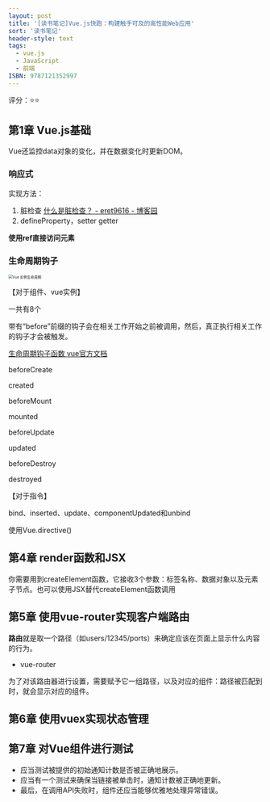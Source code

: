 ```yaml
---
layout: post
title: '[读书笔记]Vue.js快跑：构建触手可及的高性能Web应用'
sort: '读书笔记'
header-style: text
tags:
  - vue.js
  - JavaScript
  - 前端
ISBN: 9787121352997 
---
```

评分：⭐️⭐️

## 第1章 Vue.js基础

 Vue还监控data对象的变化，并在数据变化时更新DOM。

### 响应式

实现方法：

1. 脏检查 [什么是脏检查？ - eret9616 - 博客园](https://www.cnblogs.com/eret9616/p/9155675.html) 
2. defineProperty，setter getter

**使用ref直接访问元素**



### **生命周期钩子**

<img src="https://cn.vuejs.org/images/lifecycle.png" alt="Vue 实例生命周期" style="zoom: 50%;" />

【对于组件、vue实例】    

 一共有8个

带有“before”前缀的钩子会在相关工作开始之前被调用，然后，真正执行相关工作的钩子才会被触发。

[生命周期钩子函数 vue官方文档](https://cn.vuejs.org/v2/api/#%E9%80%89%E9%A1%B9-%E7%94%9F%E5%91%BD%E5%91%A8%E6%9C%9F%E9%92%A9%E5%AD%90)

beforeCreate 

created

beforeMount

mounted

beforeUpdate

updated

beforeDestroy

destroyed



【对于指令】

bind、inserted、update、componentUpdated和unbind

使用Vue.directive()





## 第4章 render函数和JSX

你需要用到createElement函数，它接收3个参数：标签名称、数据对象以及元素子节点。也可以使用JSX替代createElement函数调用



## 第5章 使用vue-router实现客户端路由

**路由**就是取一个路径（如users/12345/ports）来确定应该在页面上显示什么内容的行为。

- vue-router

为了对该路由器进行设置，需要赋予它一组路径，以及对应的组件：路径被匹配到时，就会显示对应的组件。



## 第6章 使用vuex实现状态管理



## 第7章 对Vue组件进行测试

-  应当测试被提供的初始通知计数是否被正确地展示。
- 应当有一个测试来确保当链接被单击时，通知计数被正确地更新。
- 最后，在调用API失败时，组件还应当能够优雅地处理异常错误。









